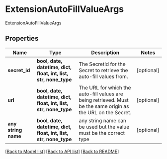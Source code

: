 # ExtensionAutoFillValueArgs

ExtensionAutoFillValueArgs

## Properties
Name | Type | Description | Notes
------------ | ------------- | ------------- | -------------
**secret_id** | **bool, date, datetime, dict, float, int, list, str, none_type** | The SecretId for the Secret to retrieve the auto-fill values from. | [optional] 
**url** | **bool, date, datetime, dict, float, int, list, str, none_type** | The URL for which the auto-fill values are being retrieved.  Must be the same origin as the URL on the Secret. | [optional] 
**any string name** | **bool, date, datetime, dict, float, int, list, str, none_type** | any string name can be used but the value must be the correct type | [optional]

[[Back to Model list]](../README.md#documentation-for-models) [[Back to API list]](../README.md#documentation-for-api-endpoints) [[Back to README]](../README.md)


